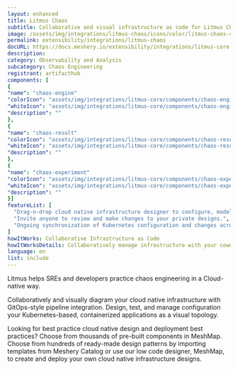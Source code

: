 ```yaml
---
layout: enhanced
title: Litmus Chaos
subtitle: Collaborative and visual infrastructure as code for Litmus Chaos
image: /assets/img/integrations/litmus-chaos/icons/color/litmus-chaos-color.svg
permalink: extensibility/integrations/litmus-chaos
docURL: https://docs.meshery.io/extensibility/integrations/litmus-core
description: 
category: Observability and Analysis
subcategory: Chaos Engineering
registrant: artifacthub
components: [
{
"name": "chaos-engine"
"colorIcon": "assets/img/integrations/litmus-core/components/chaos-engine/icons/color/chaos-engine-color.svg"
"whiteIcon": "assets/img/integrations/litmus-core/components/chaos-engine/icons/white/chaos-engine-white.svg"
"description": ""
},
{
"name": "chaos-result"
"colorIcon": "assets/img/integrations/litmus-core/components/chaos-result/icons/color/chaos-result-color.svg"
"whiteIcon": "assets/img/integrations/litmus-core/components/chaos-result/icons/white/chaos-result-white.svg"
"description": ""
},
{
"name": "chaos-experiment"
"colorIcon": "assets/img/integrations/litmus-core/components/chaos-experiment/icons/color/chaos-experiment-color.svg"
"whiteIcon": "assets/img/integrations/litmus-core/components/chaos-experiment/icons/white/chaos-experiment-white.svg"
"description": ""
}]
featureList: [
  "Drag-n-drop cloud native infrastructure designer to configure, model, and deploy your workloads.",
  "Invite anyone to review and make changes to your private designs.",
  "Ongoing synchronization of Kubernetes configuration and changes across any number of clusters."
]
howItWorks: Collaborative Infrastructure as Code
howItWorksDetails: Collaboratively manage infrastructure with your coworkers synchronously sharing the same designs.
language: en
list: include
---
```

<p>
Litmus helps  SREs and developers practice chaos engineering in a Cloud-native way.
</p>
<p>
    Collaboratively and visually diagram your cloud native infrastructure with GitOps-style pipeline integration. Design, test, and manage configuration your Kubernetes-based, containerized applications as a visual topology.
</p>
<p>
    Looking for best practice cloud native design and deployment best practices? Choose from thousands of pre-built components in MeshMap. Choose from hundreds of ready-made design patterns by importing templates from Meshery Catalog or use our low code designer, MeshMap, to create and deploy your own cloud native infrastructure designs.
</p>
